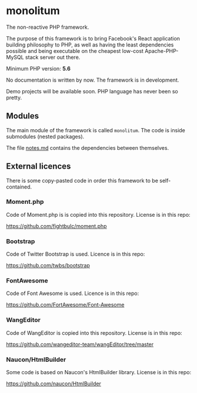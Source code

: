 # monolitum
The non-reactive PHP framework.

The purpose of this framework is to bring Facebook's React application building philosophy to PHP, as well as having the least dependencies possible and being executable on the cheapest low-cost Apache-PHP-MySQL stack server out there.

Minimum PHP version: **5.6**

No documentation is written by now. The framework is in development.

Demo projects will be available soon. PHP language has never been so pretty.

## Modules

The main module of the framework is called <code>monolitum</code>. The code is inside submodules (nested packages).

The file [notes.md](notes.md) contains the dependencies between themselves.

## External licences

There is some copy-pasted code in order this framework to be self-contained.

### Moment.php

Code of Moment.php is is copied into this repository. License is in this repo:

https://github.com/fightbulc/moment.php

### Bootstrap

Code of Twitter Bootstrap is used. Licence is in this repo:

https://github.com/twbs/bootstrap

### FontAwesome

Code of Font Awesome is used. Licence is in this repo:

https://github.com/FortAwesome/Font-Awesome

### WangEditor

Code of WangEditor is copied into this repository. License is in this repo:

https://github.com/wangeditor-team/wangEditor/tree/master

### Naucon/HtmlBuilder

Some code is based on Naucon's HtmlBuilder library. License is in this repo:

https://github.com/naucon/HtmlBuilder
